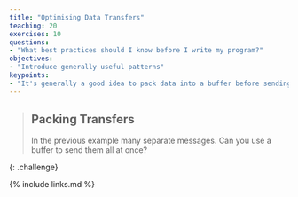 ```yaml
---
title: "Optimising Data Transfers"
teaching: 20
exercises: 10
questions:
- "What best practices should I know before I write my program?"
objectives:
- "Introduce generally useful patterns"
keypoints:
- "It's generally a good idea to pack data into a buffer before sending"
---
```


> ## Packing Transfers
>
> In the previous example many separate messages. Can you use a buffer to send them all at once?
>
{: .challenge}


{% include links.md %}


